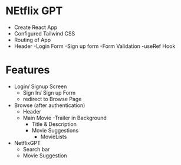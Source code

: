 # NEtflix GPT

- Create React App
- Configured Tailwind CSS
- Routing of App
- Header
  -Login Form
  -Sign up form
  -Form Validation
  -useRef Hook

# Features

- Login/ Signup Screen
  - Sign In/ Sign up Form
  - redirect to Browse Page
- Browse (after authentication)
  - Header
  - Main Movie
    -Trailer in Background
    - Title & Description
    - Movie Suggestions
      - MovieLists
- NetflixGPT
  - Search bar
  - Movie Suggestion
